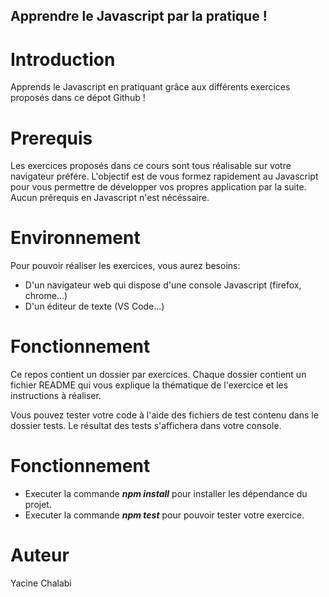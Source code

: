 ## Apprendre le Javascript par la pratique !

# Introduction

Apprends le Javascript en pratiquant grâce aux différents exercices proposés dans ce dépot Github !

# Prerequis

Les exercices proposés dans ce cours sont tous réalisable sur votre navigateur préfére.
L'objectif est de vous formez rapidement au Javascript pour vous permettre de développer vos
propres application par la suite. Aucun prérequis en Javascript n'est nécéssaire.

# Environnement

Pour pouvoir réaliser les exercices, vous aurez besoins:
- D'un navigateur web qui dispose d'une console Javascript (firefox, chrome...)
- D'un éditeur de texte (VS Code...)

# Fonctionnement

Ce repos contient un dossier par exercices.
Chaque dossier contient un fichier README qui vous explique la thématique de l'exercice
et les instructions à réaliser.

Vous pouvez tester votre code à l'aide des fichiers de test contenu dans le dossier tests.
Le résultat des tests s'affichera dans votre console.

# Fonctionnement

- Executer la commande ***npm install*** pour installer les dépendance du projet.
- Executer la commande ***npm test*** pour pouvoir tester votre exercice.

# Auteur

Yacine Chalabi

